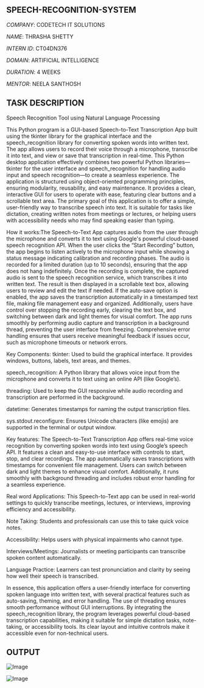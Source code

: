 ## SPEECH-RECOGNITION-SYSTEM

*COMPANY*: CODETECH IT SOLUTIONS

*NAME*: THRASHA SHETTY

*INTERN ID*: CT04DN376

*DOMAIN*: ARTIFICIAL INTELLIGENCE

*DURATION*: 4 WEEKS

*MENTOR*: NEELA SANTHOSH

## TASK DESCRIPTION

Speech Recognition Tool using Natural Language Processing

This Python program is a GUI-based Speech-to-Text Transcription App built using the tkinter library for the graphical interface and the speech_recognition library for converting spoken words into written text. The app allows users to record their voice through a microphone, transcribe it into text, and view or save that transcription in real-time. This Python desktop application effectively combines two powerful Python libraries—tkinter for the user interface and speech_recognition for handling audio input and speech recognition—to create a seamless experience. The application is structured using object-oriented programming principles, ensuring modularity, reusability, and easy maintenance. It provides a clean, interactive GUI for users to operate with ease, featuring clear buttons and a scrollable text area. The primary goal of this application is to offer a simple, user-friendly way to transcribe speech into text. It is suitable for tasks like dictation, creating written notes from meetings or lectures, or helping users with accessibility needs who may find speaking easier than typing.

How it works:The Speech-to-Text App captures audio from the user through the microphone and converts it to text using Google's powerful cloud-based speech recognition API. When the user clicks the “Start Recording” button, the app begins to listen actively to the microphone input while showing a status message indicating calibration and recording phases. The audio is recorded for a limited duration (up to 10 seconds), ensuring that the app does not hang indefinitely. Once the recording is complete, the captured audio is sent to the speech recognition service, which transcribes it into written text. The result is then displayed in a scrollable text box, allowing users to review and edit the text if needed. If the auto-save option is enabled, the app saves the transcription automatically in a timestamped text file, making file management easy and organized. Additionally, users have control over stopping the recording early, clearing the text box, and switching between dark and light themes for visual comfort. The app runs smoothly by performing audio capture and transcription in a background thread, preventing the user interface from freezing. Comprehensive error handling ensures that users receive meaningful feedback if issues occur, such as microphone timeouts or network errors.

Key Components: tkinter: Used to build the graphical interface. It provides windows, buttons, labels, text areas, and themes.

speech_recognition: A Python library that allows voice input from the microphone and converts it to text using an online API (like Google’s).

threading: Used to keep the GUI responsive while audio recording and transcription are performed in the background.

datetime: Generates timestamps for naming the output transcription files.

sys.stdout.reconfigure: Ensures Unicode characters (like emojis) are supported in the terminal or output window.

Key features: The Speech-to-Text Transcription App offers real-time voice recognition by converting spoken words into text using Google’s speech API. It features a clean and easy-to-use interface with controls to start, stop, and clear recordings. The app automatically saves transcriptions with timestamps for convenient file management. Users can switch between dark and light themes to enhance visual comfort. Additionally, it runs smoothly with background threading and includes robust error handling for a seamless experience.

Real word Applications: This Speech-to-Text app can be used in real-world settings to quickly transcribe meetings, lectures, or interviews, improving efficiency and accessibility.

Note Taking: Students and professionals can use this to take quick voice notes.

Accessibility: Helps users with physical impairments who cannot type.

Interviews/Meetings: Journalists or meeting participants can transcribe spoken content automatically.

Language Practice: Learners can test pronunciation and clarity by seeing how well their speech is transcribed.

In essence, this application offers a user-friendly interface for converting spoken language into written text, with several practical features such as auto-saving, theming, and error handling. The use of threading ensures smooth performance without GUI interruptions. By integrating the speech_recognition library, the program leverages powerful cloud-based transcription capabilities, making it suitable for simple dictation tasks, note-taking, or accessibility tools. Its clear layout and intuitive controls make it accessible even for non-technical users.

## OUTPUT

![Image](https://github.com/user-attachments/assets/5b721e75-0e97-4482-94a7-1cf0b25fa625)

![Image](https://github.com/user-attachments/assets/37b92bd5-30d3-4452-b914-468d31231ad1)









